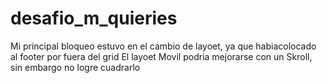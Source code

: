 # desafio_m_quieries

Mi principal bloqueo estuvo en el cambio de layoet, ya que habiacolocado al footer por fuera del grid 
El layoet Movil podria mejorarse con un Skroll, sin embargo no logre cuadrarlo 
